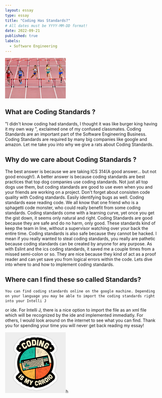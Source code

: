 ```yaml
---
layout: essay
type: essay
title: "Coding Has Standards?"
# All dates must be YYYY-MM-DD format!
date: 2022-09-21
published: true
labels:
  - Software Engineering
---
```


<img width="200px" class="rounded float-start pe-4" src="../img/a5896eaf-2792-4ea4-935e-82fd5045f5ef.jpg">


## What are Coding Standards ? 
"I didn't know coding had standards, I thought it was like burger king having it my own way ", exclaimed one of my confused classmates. 
Coding Standards are an important part of the Software Engineering Business. Coding Standards are required by many big companies like google and amazon. 
Let me take you into why we give a rats about Coding Standards. 

## Why do we care about Coding Standards ?
The best answer is because we are taking ICS 314(A good answer... but not good enough!). A better answer is because coding standards are best practices 
that top dog companies use coding standards. Not just all top dogs use them, but coding standards are good to use even when you and your friends are
working on a project. Don't forget about consisten code quality with Coding standards. Easily identifying bugs as well. Coding standards ease reading code. We all know that one friend who is a sphagetti code monster, who could really benefit from 
some coding standards. Coding standards come with a learning curve, yet once you get the gist down, it seems only natural and right. Coding Standards are 
good because they are safe and do no harm, only good. These standards kind of keep the team in line, without a supervisor watching over your back the entire
time. Coding standards is also safe because they cannot be hacked. I mean if you really wanted to steal coding standards, you really are pathetic because 
coding standards can be created by anyone for any purpose. As with Eslint and the ics coding standards, it saved me a couple times from a missed semi-colon 
or so. They are nice because they kind of act as a proof reader and can yet save you from logical errors within the code. Lets dive into where to and how 
to implement coding standards. 

## Where can I find these so called Standards?
	You can find coding standards online on the google machine. Depending on your language you may be able to import the coding standards right into your Intelli J 
  or ide. For Intelli J, there is a nice option to import the file as an xml file which will be recognized by the ide and implemented immediatly. For others, I would look 
  around on the internet to see what you can find. Thank you for spending your time you will never get back reading my essay! 
  
<img width="200px" class="rounded float-start pe-4" src="../img/images.png">h 
	
